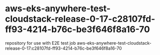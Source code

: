# aws-eks-anywhere-test-cloudstack-release-0-17-c28107fd-ff93-4214-b76c-be3f646f8a16-70
repository for use with E2E test job aws-eks-anywhere-test-cloudstack-release-0-17:c28107fd-ff93-4214-b76c-be3f646f8a16-70
